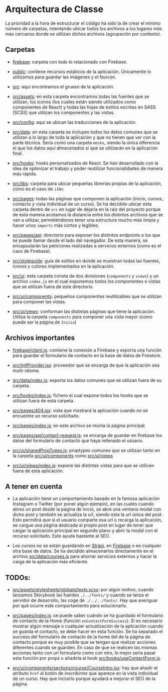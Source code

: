 # Arquitectura de Classe

La prioridad a la hora de estructurar el código ha sido la de crear el mínimo
número de carpetas, intentando ubicar todos los archivos a los lugares más
más cercanos donde se utilizan dichos archivos (agrupación por contexto).

## Carpetas

- [firebase](./firebase/): carpeta con todo lo relacionado con Firebase.

- [public](./public/): contiene recursos estáticos de la aplicación. Únicamente
  lo utilizamos para guardar las imágenes y el favicon.

- [src](./src/): aquí encontramos el grueso de la aplicación.

- [src/assets](./src/assets/): en esta carpeta encontramos todas las fuentes
  que se utilizan, los iconos (los cuales están siendo utilizados como
  componentes de React) y todas las hojas de estilos escritas en SASS (SCSS)
  que utilizan los componentes y las vistas.

- [src/config](./src/config/): aquí se ubican las traducciones de la aplicación.

- [src/data](./src/data/): en esta carpeta se incluyen todos los datos comunes
  que se utilizan a lo largo de toda la aplicación y que no tienen que ver
  con la parte técnica. Sería como una carpeta `mocks`, siendo la única
  diferencia el que los datos aquí almacenados sí que se utilizarán en la
  aplicación final.

- [src/hooks](./src/hooks/): hooks personalizados de React. Se han desarrollado
  con la idea de optimizar el trabajo y poder reutilizar funcionalidades de
  manera más rápida.

- [src/libs](./src/libs/): carpeta para ubicar pequeñas librerías propias de la
  aplicación, como es el caso de `i18n`.

- [src/pages](./src/pages/): todas las páginas que componen la aplicación
  (inicio, cursos, contacto y vista individual de un curso). Se ha decidido
  ubicar esta carpeta dentro de `src` en lugar de dejarla en la raíz del
  proyecto porque de esta manera acotamos la distancia entre los distintos
  archivos que se van a utilizar, permitiéndonos tener una estructura mucho más
  limpia y hacer unos `imports` más cortos y legibles.

- [src/pages/api](./src/pages/api/): directorio para exponer los distintos
  endpoints a los que se puede llamar desde el lado del navegador. De esta
  manera, se encapsularán las peticiones realizadas a servicios externos
  (como es el caso de Firebase).

- [src/styleguide](./src/styleguide/): guía de estilos en donde se muestran
  todas las fuentes, iconos y colores implementados en la aplicación.

- [src/ui](./src/ui/): esta carpeta consta de dos divisiones (`components` y
  `views`) y un archivo `index.js` en el cual exponemos todos los componentes o
  vistas que se utilizan fuera de este directorio.

- [src/ui/components](./src/ui/components/): pequeños componentes reutilizables
  que se utilizan para componer las vistas.

- [src/ui/views](./src/ui/views/): conforman las distintas páginas que tiene la
  aplicación. Utiliza la carpeta `components` para componer una vista mayor
  (como puede ser la página de `Inicio`)

## Archivos importantes

- [firebase/client.js](./firebase/client.js): contiene la conexión a Firebase
  y exporta una función para guardar el formulario de contacto en la base de
  datos de Firestore.

- [src/IntlProvider.jsx](./src/IntlProvider.jsx): proveedor que se encarga de
  que la aplicación sea multi-idioma.

- [src/data/index.js](./src/data/index.js): exporta los datos comunes que se
  utilizan fuera de su carpeta.

- [src/hooks/index.js](./src/hooks/index.js): fichero el cual expone todos los
  hooks que se utilizan fuera de esta carpeta.

- [src/pages/404.jsx](./src/pages/404.jsx): vista que mostrará la aplicación
  cuando no se encuentre un recurso solicitado.

- [src/pages/index.js](./src/pages/index.js): en este archivo se monta la
  página principal.

- [src/pages/api/contact-request.js](./src/pages/api/contact-request.js): se
  encarga de guardar en firebase los datos del formulario de contacto que haya
  rellenado el usuario.

- [src/ui/sharedPropTypes.js](./src/ui/sharedProptypes.js): proptypes comunes
  que se utilizan tanto en la carpeta [src/ui/components](./src/ui/components/)
  como [src/ui/views](./src/ui/views/)

- [src/ui/views/index.js](./src/ui/views/index.js): expone las distintas vistas
  para que se utilicen fuera de esta aplicación.

## A tener en cuenta

- La aplicación tiene un comportamiento basado en la famosa aplicación Instagram
  o Twitter (por poner algún ejemplo), en las cuales cuando abres un post desde
  la página de inicio, se abre una ventana modal con dicho post y también se
  actualiza la url, siendo esta la url única del post. Esto permitirá que si el
  usuario comparte esa url o recarga la aplicación, se cargue una página
  dedicada al propio post en lugar de tener que cargar la aplicación principal
  en segundo plano y abrir la modal con el recurso solicitado. Esto ayuda
  bastante al SEO.

- Los cursos no se están guardando en [Strapi](https://strapi.io/), en
  [Firebase](https://firebase.google.com/) o en cualquier otra base de datos.
  Se ha decidido almacenarlos directamente en el archivo
  [src/data/courses.js](./src/data/courses.js) para ahorrar servicios externos
  y hacer la carga de la aplicación más eficiente.

## TODOs:

- [src/assets/stylesheets/globals/texts.scss](./src/assets/stylesheets/globals/texts.scss):
  por algún motivo, cuando lanzamos Storybook las fuentes `./../fonts/` y
  cuando se lanza el servidor de desarrollo, las coge de `./../../fonts/`. Hay
  que averiguar por qué ocurre este comportamiento para solucionarlo.

- [src/pages/index.js](./src/pages/index.js): se puede saber cuándo se ha
  guardado el formulario de contacto de la Home (función `onContactFormSuccess`).
  Si es necesario mostrar algún mensaje o cualquier actualización de la
  aplicación cuando se guarda el contacto, se debe hacer en esta función. Se
  ha separado el success del formulario de contacto de la home del de la página
  de contacto porque es muy posible que se tengan que realizar acciones
  diferentes cuando se guarden. En caso de que se realicen las mismas acciones
  tanto con un formulario como con otro, lo mejor sería pasar esta función por
  props o añadirla al hook [src/hooks/useContactForm.js](./src/hooks/useContactForm.js).

- [src/ui/components/sections/course/CourseIntro.jsx](./src/ui/components/sections/course/CourseIntro.jsx):
  hay que añadir el atributo `href` al botón de _inscribirme_ que aparece en la
  vista individual de un curso. Hay que incluirlo porque ayudará a mejorar el
  SEO de la página.
